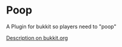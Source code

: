 Poop
====

A Plugin for bukkit so players need to "poop"

[Description on bukkit.org](https://dev.bukkit.org/bukkit-plugins/poop-plugin/)
